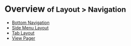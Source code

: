 # Overview <small>of Layout > Navigation</small>

* [Bottom Navigation](bottom-navigation.md)
* [Side Menu Layout](side-menu-layout.md)
* [Tab Layout](tab-layout.md)
* [View Pager](view-pager.md)